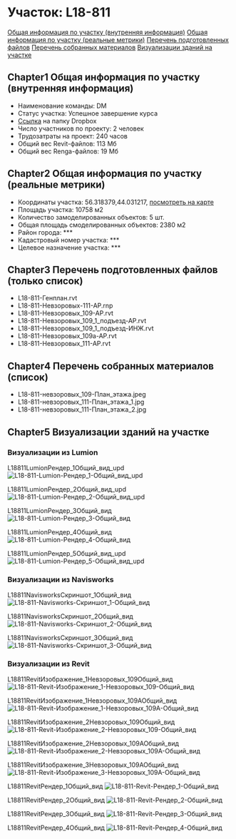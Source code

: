 # Участок: L18-811

[Общая информация по участку (внутренняя информация)](#Chapter1)
[Общая информация по участку (реальные метрики)](#Chapter2)
[Перечень подготовленных файлов](#Chapter3)
[Перечень собранных материалов](#Chapter4)
[Визуализации зданий на участке](#Chapter5)

## <a id="test">Chapter1</a> Общая информация по участку (внутренняя информация)
+ Наименование команды: DM
+ Статус участка: Успешное завершение курса
+ [Ссылка](https://www.dropbox.com/sh/wvvgv1nw1iqred9/AAD1e-s4jrxq-fLJD_06-qC1a/L18_811?dl=0) на папку Dropbox
+ Число участников по проекту: 2 человек
+ Трудозатраты на проект: 240 часов
+ Общий вес Revit-файлов: 113 Мб
+ Общий вес Renga-файлов: 19 Мб
## <a id="test">Chapter2</a> Общая информация по участку (реальные метрики)
+ Координаты участка: 56.318379,44.031217, [посмотреть на карте](yandex.ru/maps/47/nizhny-novgorod/?ll=56.318379%2C44.031217&z=19)
+ Площадь участка: 10758 м2
+ Количество замоделированных объектов: 5 шт.
+ Общая площадь смоделированных объектов: 2380 м2
+ Район города: *** 
+ Кадастровый номер участка: *** 
+ Целевое назначение участка: *** 
## <a id="test">Chapter3</a> Перечень подготовленных файлов (только список)
+ L18-811-Генплан.rvt
+ L18-811-Невзоровых-111-АР.rnp
+ L18-811-Невзоровых_109-АР.rvt
+ L18-811-Невзоровых_109_1_подъезд-АР.rvt
+ L18-811-Невзоровых_109_1_подъезд-ИНЖ.rvt
+ L18-811-Невзоровых_109а-АР.rvt
+ L18-811-Невзоровых_111-АР.rvt
## <a id="test">Chapter4</a> Перечень собранных материалов (список)
+ L18-811-невзоровых_109-План_этажа.jpeg
+ L18-811-невзоровых_111-План_этажа_1.jpg
+ L18-811-невзоровых_111-План_этажа_2.jpg
## <a id="test">Chapter5</a> Визуализации зданий на участке
### Визуализации из Lumion
L18811LumionРендер_1Общий_вид_upd
![L18-811-Lumion-Рендер_1-Общий_вид_upd](/Images/L18_811/L18-811-Lumion-Рендер_1-Общий_вид_upd_Compressed.jpg)

L18811LumionРендер_2Общий_вид_upd
![L18-811-Lumion-Рендер_2-Общий_вид_upd](/Images/L18_811/L18-811-Lumion-Рендер_2-Общий_вид_upd_Compressed.jpg)

L18811LumionРендер_3Общий_вид
![L18-811-Lumion-Рендер_3-Общий_вид](/Images/L18_811/L18-811-Lumion-Рендер_3-Общий_вид_Compressed.jpg)

L18811LumionРендер_4Общий_вид
![L18-811-Lumion-Рендер_4-Общий_вид](/Images/L18_811/L18-811-Lumion-Рендер_4-Общий_вид_Compressed.jpg)

L18811LumionРендер_5Общий_вид_upd
![L18-811-Lumion-Рендер_5-Общий_вид_upd](/Images/L18_811/L18-811-Lumion-Рендер_5-Общий_вид_upd_Compressed.jpg)

### Визуализации из Navisworks
L18811NavisworksСкриншот_1Общий_вид
![L18-811-Navisworks-Скриншот_1-Общий_вид](/Images/L18_811/L18-811-Navisworks-Скриншот_1-Общий_вид_Compressed.jpg)

L18811NavisworksСкриншот_2Общий_вид
![L18-811-Navisworks-Скриншот_2-Общий_вид](/Images/L18_811/L18-811-Navisworks-Скриншот_2-Общий_вид_Compressed.jpg)

L18811NavisworksСкриншот_3Общий_вид
![L18-811-Navisworks-Скриншот_3-Общий_вид](/Images/L18_811/L18-811-Navisworks-Скриншот_3-Общий_вид_Compressed.jpg)

### Визуализации из Revit
L18811RevitИзображение_1Невзоровых_109Общий_вид
![L18-811-Revit-Изображение_1-Невзоровых_109-Общий_вид](/Images/L18_811/L18-811-Revit-Изображение_1-Невзоровых_109-Общий_вид_Compressed.jpg)

L18811RevitИзображение_1Невзоровых_109АОбщий_вид
![L18-811-Revit-Изображение_1-Невзоровых_109А-Общий_вид](/Images/L18_811/L18-811-Revit-Изображение_1-Невзоровых_109А-Общий_вид_Compressed.jpg)

L18811RevitИзображение_2Невзоровых_109Общий_вид
![L18-811-Revit-Изображение_2-Невзоровых_109-Общий_вид](/Images/L18_811/L18-811-Revit-Изображение_2-Невзоровых_109-Общий_вид_Compressed.jpg)

L18811RevitИзображение_2Невзоровых_109АОбщий_вид
![L18-811-Revit-Изображение_2-Невзоровых_109А-Общий_вид](/Images/L18_811/L18-811-Revit-Изображение_2-Невзоровых_109А-Общий_вид_Compressed.jpg)

L18811RevitИзображение_3Невзоровых_109АОбщий_вид
![L18-811-Revit-Изображение_3-Невзоровых_109А-Общий_вид](/Images/L18_811/L18-811-Revit-Изображение_3-Невзоровых_109А-Общий_вид_Compressed.jpg)

L18811RevitРендер_1Общий_вид
![L18-811-Revit-Рендер_1-Общий_вид](/Images/L18_811/L18-811-Revit-Рендер_1-Общий_вид_Compressed.jpg)

L18811RevitРендер_2Общий_вид
![L18-811-Revit-Рендер_2-Общий_вид](/Images/L18_811/L18-811-Revit-Рендер_2-Общий_вид_Compressed.jpg)

L18811RevitРендер_3Общий_вид
![L18-811-Revit-Рендер_3-Общий_вид](/Images/L18_811/L18-811-Revit-Рендер_3-Общий_вид_Compressed.jpg)

L18811RevitРендер_4Общий_вид
![L18-811-Revit-Рендер_4-Общий_вид](/Images/L18_811/L18-811-Revit-Рендер_4-Общий_вид_Compressed.jpg)

